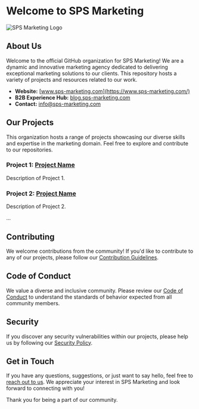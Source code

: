 # Welcome to SPS Marketing

![SPS Marketing Logo](https://scontent.flnz1-1.fna.fbcdn.net/v/t39.30808-6/310613073_503198191816104_7704862847712581826_n.jpg?_nc_cat=109&ccb=1-7&_nc_sid=52f669&_nc_ohc=-pZjU_4EE-gAX8YCjw-&_nc_oc=AQmwLAisj2ayymtvQf0MAQEFsuh_zu7SQ6v7__gkSF3Krwl9GKq769GDoNZBhECHWvo&_nc_ht=scontent.flnz1-1.fna&oh=00_AfDBSrUD_cbCAn3zLcYlUHdQRp_HP6O2yeoQnGJFYagoWQ&oe=651AC108)

## About Us

Welcome to the official GitHub organization for SPS Marketing! We are a dynamic and innovative marketing agency dedicated to delivering exceptional marketing solutions to our clients. This repository hosts a variety of projects and resources related to our work.

-   **Website:** [www.sps-marketing.com](https://www.sps-marketing.com/)
-   **B2B Experience Hub:** [blog.sps-marketing.com](https://blog.sps-marketing.com/)
-   **Contact:** [info@sps-marketing.com](mailto:info@sps-marketing.com)

## Our Projects

This organization hosts a range of projects showcasing our diverse skills and expertise in the marketing domain. Feel free to explore and contribute to our repositories.

### Project 1: [Project Name](link_to_project)

Description of Project 1.

### Project 2: [Project Name](link_to_project)

Description of Project 2.

...

## Contributing

We welcome contributions from the community! If you'd like to contribute to any of our projects, please follow our [Contribution Guidelines](CONTRIBUTING.md).

## Code of Conduct

We value a diverse and inclusive community. Please review our [Code of Conduct](CODE_OF_CONDUCT.md) to understand the standards of behavior expected from all community members.

## Security

If you discover any security vulnerabilities within our projects, please help us by following our [Security Policy](SECURITY.md).

## Get in Touch

If you have any questions, suggestions, or just want to say hello, feel free to [reach out to us](mailto:info@sps-marketing.com). We appreciate your interest in SPS Marketing and look forward to connecting with you!

Thank you for being a part of our community.
